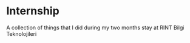 # Internship
A collection of things that I did during my two months stay at RINT Bilgi Teknolojileri
